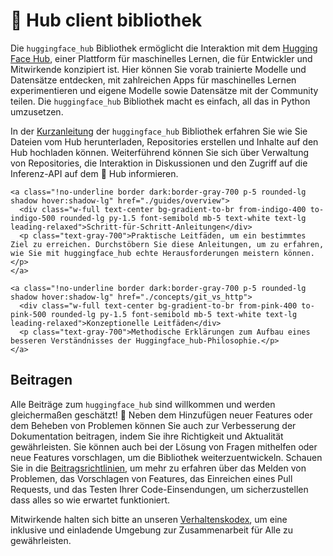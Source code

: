 <!--⚠️ Note that this file is in Markdown but contain specific syntax for our doc-builder (similar to MDX) that may not be
rendered properly in your Markdown viewer.
-->

# 🤗 Hub client bibliothek

Die `huggingface_hub` Bibliothek ermöglicht die Interaktion mit dem [Hugging Face Hub](https://hf.co), einer Plattform für maschinelles Lernen, die für Entwickler und Mitwirkende konzipiert ist. Hier können Sie vorab trainierte Modelle und Datensätze entdecken, mit zahlreichen Apps für maschinelles Lernen experimentieren und eigene Modelle sowie Datensätze mit der Community teilen. Die `huggingface_hub` Bibliothek macht es einfach, all das in Python umzusetzen.

In der [Kurzanleitung](quick-start) der `huggingface_hub` Bibliothek erfahren Sie wie Sie Dateien vom Hub herunterladen, Repositories erstellen und Inhalte auf den Hub hochladen können. Weiterführend können Sie sich über Verwaltung von Repositories, die Interaktion in Diskussionen und den Zugriff auf die Inferenz-API auf dem 🤗 Hub informieren.

<div class="mt-10">
  <div class="w-full flex flex-col space-y-4 md:space-y-0 md:grid md:grid-cols-2 md:gap-y-4 md:gap-x-5">

    <a class="!no-underline border dark:border-gray-700 p-5 rounded-lg shadow hover:shadow-lg" href="./guides/overview">
      <div class="w-full text-center bg-gradient-to-br from-indigo-400 to-indigo-500 rounded-lg py-1.5 font-semibold mb-5 text-white text-lg leading-relaxed">Schritt-für-Schritt-Anleitungen</div>
      <p class="text-gray-700">Praktische Leitfäden, um ein bestimmtes Ziel zu erreichen. Durchstöbern Sie diese Anleitungen, um zu erfahren, wie Sie mit huggingface_hub echte Herausforderungen meistern können.</p>
    </a>

    <a class="!no-underline border dark:border-gray-700 p-5 rounded-lg shadow hover:shadow-lg" href="./concepts/git_vs_http">
      <div class="w-full text-center bg-gradient-to-br from-pink-400 to-pink-500 rounded-lg py-1.5 font-semibold mb-5 text-white text-lg leading-relaxed">Konzeptionelle Leitfäden</div>
      <p class="text-gray-700">Methodische Erklärungen zum Aufbau eines besseren Verständnisses der Huggingface_hub-Philosophie.</p>
    </a>

  </div>
</div>

<!-- <a class="!no-underline border dark:border-gray-700 p-5 rounded-lg shadow hover:shadow-lg" href="./package_reference/overview">
  <div class="w-full text-center bg-gradient-to-br from-purple-400 to-purple-500 rounded-lg py-1.5 font-semibold mb-5 text-white text-lg leading-relaxed">Referenz</div>
  <p class="text-gray-700">Umfassende und technische Beschreibung der Klassen und Methoden von huggingface_hub.</p>
</a> -->

<!--
<a class="!no-underline border dark:border-gray-700 p-5 rounded-lg shadow hover:shadow-lg" href="./tutorials/overview"
  ><div class="w-full text-center bg-gradient-to-br from-blue-400 to-blue-500 rounded-lg py-1.5 font-semibold mb-5 text-white text-lg leading-relaxed">Tutorials</div>
  <p class="text-gray-700">Learn the basics and become familiar with using huggingface_hub to programmatically interact with the 🤗 Hub!</p>
</a> -->

## Beitragen

Alle Beiträge zum `huggingface_hub` sind willkommen und werden gleichermaßen geschätzt! 🤗 Neben dem Hinzufügen neuer Features oder dem Beheben von Problemen können Sie auch zur Verbesserung der Dokumentation beitragen, indem Sie ihre Richtigkeit und Aktualität gewährleisten. Sie können auch bei der Lösung von Fragen mithelfen oder neue Features vorschlagen, um die Bibliothek weiterzuentwickeln. Schauen Sie in die [Beitragsrichtlinien](https://github.com/huggingface/huggingface_hub/blob/main/CONTRIBUTING.md), um mehr zu erfahren über das Melden von Problemen, das Vorschlagen von Features, das Einreichen eines Pull Requests, und das Testen Ihrer Code-Einsendungen, um sicherzustellen dass alles so wie erwartet funktioniert.

Mitwirkende halten sich bitte an unseren [Verhaltenskodex](https://github.com/huggingface/huggingface_hub/blob/main/CODE_OF_CONDUCT.md), um eine inklusive und einladende Umgebung zur Zusammenarbeit für Alle zu gewährleisten.
